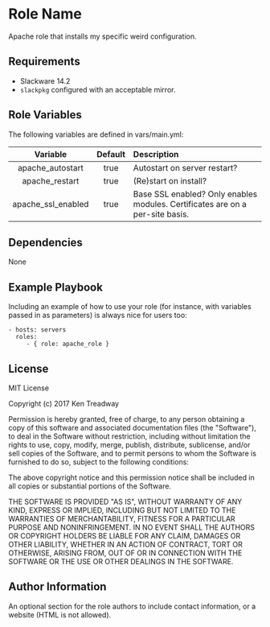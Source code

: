 Role Name
=========

Apache role that installs my specific weird configuration.

Requirements
------------

* Slackware 14.2
* `slackpkg` configured with an acceptable mirror.

Role Variables
--------------

The following variables are defined in vars/main.yml:

| Variable         | Default | Description                                                                    |
|:----------------:|:-------:|:-------------------------------------------------------------------------------|
|apache_autostart  | true    |Autostart on server restart?                                                    |
|apache_restart    | true    |(Re)start on install?                                                           |
|apache_ssl_enabled| true    |Base SSL enabled?  Only enables modules.  Certificates are on a per-site basis. |

Dependencies
------------

None

Example Playbook
----------------

Including an example of how to use your role (for instance, with variables passed in as parameters) is always nice for users too:

    - hosts: servers
      roles:
         - { role: apache_role }

License
-------

MIT License

Copyright (c) 2017 Ken Treadway

Permission is hereby granted, free of charge, to any person obtaining a copy
of this software and associated documentation files (the "Software"), to deal
in the Software without restriction, including without limitation the rights
to use, copy, modify, merge, publish, distribute, sublicense, and/or sell
copies of the Software, and to permit persons to whom the Software is
furnished to do so, subject to the following conditions:

The above copyright notice and this permission notice shall be included in all
copies or substantial portions of the Software.

THE SOFTWARE IS PROVIDED "AS IS", WITHOUT WARRANTY OF ANY KIND, EXPRESS OR
IMPLIED, INCLUDING BUT NOT LIMITED TO THE WARRANTIES OF MERCHANTABILITY,
FITNESS FOR A PARTICULAR PURPOSE AND NONINFRINGEMENT. IN NO EVENT SHALL THE
AUTHORS OR COPYRIGHT HOLDERS BE LIABLE FOR ANY CLAIM, DAMAGES OR OTHER
LIABILITY, WHETHER IN AN ACTION OF CONTRACT, TORT OR OTHERWISE, ARISING FROM,
OUT OF OR IN CONNECTION WITH THE SOFTWARE OR THE USE OR OTHER DEALINGS IN THE
SOFTWARE.

Author Information
------------------

An optional section for the role authors to include contact information, or a website (HTML is not allowed).
